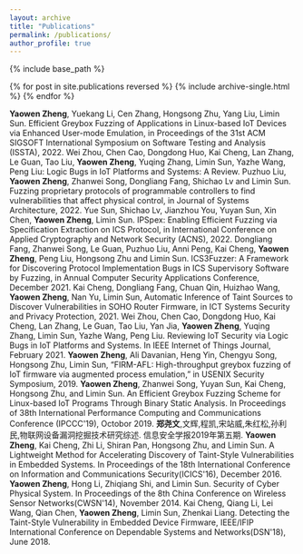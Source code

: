 ```yaml
---
layout: archive
title: "Publications"
permalink: /publications/
author_profile: true
---
```


{% include base_path %}

{% for post in site.publications reversed %}
  {% include archive-single.html %}
{% endfor %}


**Yaowen Zheng**, Yuekang Li, Cen Zhang, Hongsong Zhu, Yang Liu, Limin Sun. Efficient Greybox Fuzzing of Applications in Linux-based IoT Devices via Enhanced User-mode Emulation, in Proceedings of the 31st ACM SIGSOFT International Symposium on Software Testing and Analysis (ISSTA), 2022.
Wei Zhou, Chen Cao, Dongdong Huo, Kai Cheng, Lan Zhang, Le Guan, Tao Liu, **Yaowen Zheng**, Yuqing Zhang, Limin Sun, Yazhe Wang, Peng Liu: Logic Bugs in IoT Platforms and Systems: A Review.
Puzhuo Liu, **Yaowen Zheng**, Zhanwei Song, Dongliang Fang, Shichao Lv and Limin Sun. Fuzzing proprietary protocols of programmable controllers to find vulnerabilities that affect physical control, in Journal of Systems Architecture, 2022.
Yue Sun, Shichao Lv, Jianzhou You, Yuyan Sun, Xin Chen, **Yaowen Zheng**, Limin Sun. IPSpex: Enabling Efficient Fuzzing via Specification Extraction on ICS Protocol, in International Conference on Applied Cryptography and Network Security (ACNS), 2022.
Dongliang Fang, Zhanwei Song, Le Guan, Puzhuo Liu, Anni Peng, Kai Cheng, **Yaowen Zheng**, Peng Liu, Hongsong Zhu and Limin Sun. ICS3Fuzzer: A Framework for Discovering Protocol Implementation Bugs in ICS Supervisory Software by Fuzzing, in Annual Computer Security Applications Conference, December 2021. 
Kai Cheng, Dongliang Fang, Chuan Qin, Huizhao Wang, **Yaowen Zheng**, Nan Yu, Limin Sun, Automatic Inference of Taint Sources to Discover Vulnerabilities in SOHO Router Firmware, in ICT Systems Security and Privacy Protection, 2021.
Wei Zhou, Chen Cao, Dongdong Huo, Kai Cheng, Lan Zhang, Le Guan, Tao Liu, Yan Jia, **Yaowen Zheng**, Yuqing Zhang, Limin Sun, Yazhe Wang, Peng Liu. Reviewing IoT Security via Logic Bugs in IoT Platforms and Systems. In IEEE Internet of Things Journal, February 2021.
**Yaowen Zheng**, Ali Davanian, Heng Yin, Chengyu Song, Hongsong Zhu, Limin Sun, “FIRM-AFL: High-throughput greybox fuzzing of IoT firmware via augmented process emulation,” in USENIX Security Symposium, 2019.
**Yaowen Zheng**, Zhanwei Song, Yuyan Sun, Kai Cheng, Hongsong Zhu, and Limin Sun. An Efficient Greybox Fuzzing Scheme for Linux-based IoT Programs Through Binary Static Analysis. In Proceedings of 38th International Performance Computing and Communications Conference (IPCCC'19), Octobor 2019.
**郑尧文**,文辉,程凯,宋站威,朱红松,孙利民,物联网设备漏洞挖掘技术研究综述. 信息安全学报2019年第五期.
**Yaowen Zheng**, Kai Cheng, Zhi Li, Shiran Pan, Hongsong Zhu, and Limin Sun. A Lightweight Method for Accelerating Discovery of Taint-Style Vulnerabilities in Embedded Systems. In Proceedings of the 18th International Conference on Information and Communications Security(ICICS'16), December 2016.
**Yaowen Zheng**, Hong Li, Zhiqiang Shi, and Limin Sun. Security of Cyber Physical System. In Proceedings of the 8th China Conference on Wireless Sensor Networks(CWSN'14), November 2014.
Kai Cheng, Qiang Li, Lei Wang, Qian Chen, **Yaowen Zheng**, Limin Sun, Zhenkai Liang. Detecting the Taint-Style Vulnerability in Embedded Device Firmware,  IEEE/IFIP International Conference on Dependable Systems and Networks(DSN'18), June 2018.
